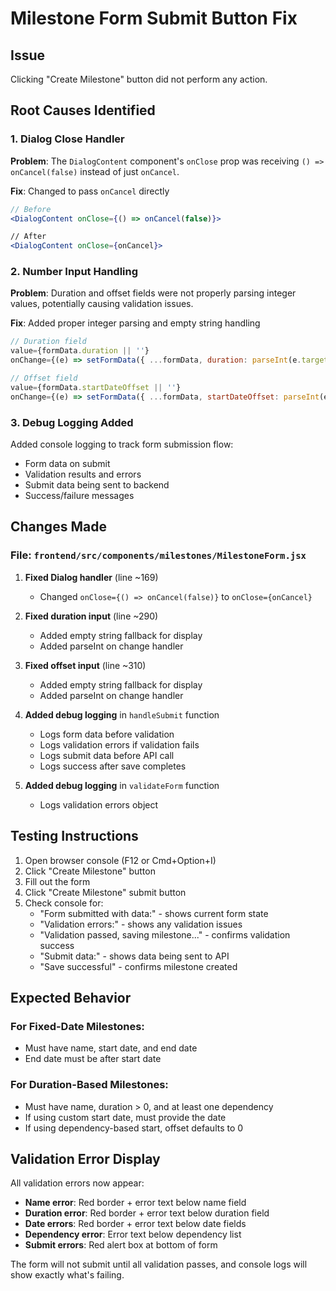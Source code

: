# Milestone Form Submit Button Fix

## Issue
Clicking "Create Milestone" button did not perform any action.

## Root Causes Identified

### 1. Dialog Close Handler
**Problem**: The `DialogContent` component's `onClose` prop was receiving `() => onCancel(false)` instead of just `onCancel`.

**Fix**: Changed to pass `onCancel` directly
```jsx
// Before
<DialogContent onClose={() => onCancel(false)}>

// After  
<DialogContent onClose={onCancel}>
```

### 2. Number Input Handling
**Problem**: Duration and offset fields were not properly parsing integer values, potentially causing validation issues.

**Fix**: Added proper integer parsing and empty string handling
```jsx
// Duration field
value={formData.duration || ''}
onChange={(e) => setFormData({ ...formData, duration: parseInt(e.target.value) || 0 })}

// Offset field
value={formData.startDateOffset || ''}
onChange={(e) => setFormData({ ...formData, startDateOffset: parseInt(e.target.value) || 0 })}
```

### 3. Debug Logging Added
Added console logging to track form submission flow:
- Form data on submit
- Validation results and errors
- Submit data being sent to backend
- Success/failure messages

## Changes Made

### File: `frontend/src/components/milestones/MilestoneForm.jsx`

1. **Fixed Dialog handler** (line ~169)
   - Changed `onClose={() => onCancel(false)}` to `onClose={onCancel}`

2. **Fixed duration input** (line ~290)
   - Added empty string fallback for display
   - Added parseInt on change handler

3. **Fixed offset input** (line ~310)
   - Added empty string fallback for display
   - Added parseInt on change handler

4. **Added debug logging** in `handleSubmit` function
   - Logs form data before validation
   - Logs validation errors if validation fails
   - Logs submit data before API call
   - Logs success after save completes

5. **Added debug logging** in `validateForm` function
   - Logs validation errors object

## Testing Instructions

1. Open browser console (F12 or Cmd+Option+I)
2. Click "Create Milestone" button
3. Fill out the form
4. Click "Create Milestone" submit button
5. Check console for:
   - "Form submitted with data:" - shows current form state
   - "Validation errors:" - shows any validation issues
   - "Validation passed, saving milestone..." - confirms validation success
   - "Submit data:" - shows data being sent to API
   - "Save successful" - confirms milestone created

## Expected Behavior

### For Fixed-Date Milestones:
- Must have name, start date, and end date
- End date must be after start date

### For Duration-Based Milestones:
- Must have name, duration > 0, and at least one dependency
- If using custom start date, must provide the date
- If using dependency-based start, offset defaults to 0

## Validation Error Display

All validation errors now appear:
- **Name error**: Red border + error text below name field
- **Duration error**: Red border + error text below duration field  
- **Date errors**: Red border + error text below date fields
- **Dependency error**: Error text below dependency list
- **Submit errors**: Red alert box at bottom of form

The form will not submit until all validation passes, and console logs will show exactly what's failing.
